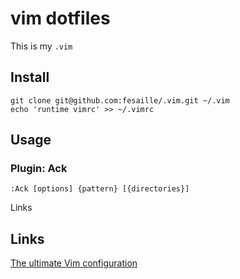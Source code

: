 # vim dotfiles

This is my `.vim` 

## Install

```
git clone git@github.com:fesaille/.vim.git ~/.vim
echo 'runtime vimrc' >> ~/.vimrc
```

## Usage

### Plugin: Ack

```
:Ack [options] {pattern} [{directories}]
```

Links

## Links

[The ultimate Vim configuration]()
